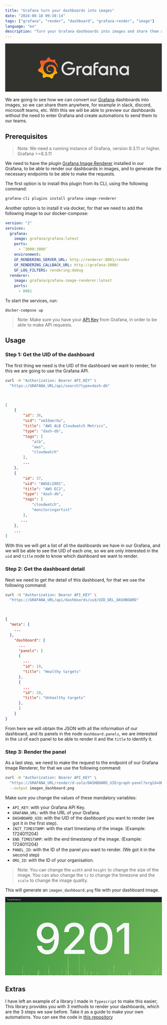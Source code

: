 ```yaml
---
title: "Grafana turn your dashboards into images"
date: "2024-08-18 09:38:14"
tags: ["grafana", "render", "dashboard", "grafana-render", "image"]
language: "en"
description: "Turn your Grafana dashboards into images and share them anywhere."
---
```


![grafana](../grafana-convierte-tus-dashboards-en-imagenes/grafana.png)

We are going to see how we can convert our [Grafana](https://grafana.com/) dashboards into images, so we can share them anywhere, for example in slack, discord, microsoft teams, etc.
With this we will be able to preview our dashboards without the need to enter Grafana and create automations to send them to our teams.

## Prerequisites

> Note: We need a running instance of Grafana, version 8.3.11 or higher. Grafana >=8.3.11

We need to have the plugin [Grafana Image Renderer](https://grafana.com/grafana/plugins/grafana-image-renderer/) installed in our Grafana, to be able to render our dashboards in images, and to generate the necessary endpoints to be able to make the requests.

The first option is to install this plugin from its CLI, using the following command:

```bash
grafana-cli plugins install grafana-image-renderer
```

Another option is to install it via docker, for that we need to add the following image to our docker-compose:

```yaml title="docker-compose.yml"
version: "2"
services:
  grafana:
    image: grafana/grafana:latest
    ports:
      - ‘3000:3000’
    environment:
    GF_RENDERING_SERVER_URL: http://renderer:8081/render
    GF_RENDERING_CALLBACK_URL: http://grafana:3000/
    GF_LOG_FILTERS: rendering:debug
  renderer:
    image: grafana/grafana-image-renderer:latest
    ports:
      - 8081
```

To start the services, run:

```
docker-compose up
```

> Note: Make sure you have your [API Key](https://grafana.com/docs/grafana/latest/administration/api-keys/) from Grafana, in order to be able to make API requests.

## Usage

### Step 1: Get the UID of the dashboard

The first thing we need is the UID of the dashboard we want to render, for this we are going to use the Grafana API.

```bash
curl -H "Authorization: Bearer API_KEY" \
  "https://GRAFANA_URL/api/search?type=dash-db"
```

<br>

```json title="response"
[
    {
        "id": 36,
        "uid": "vmIdaerGu",
        "title": "AWS ALB Cloudwatch Metrics",
        "type": "dash-db",
        "tags": [
            "alb",
            "aws",
            "cloudwatch"
        ],
        ...
    },
    {
        "id": 37,
        "uid": "AWSEc2001",
        "title": "AWS EC2",
        "type": "dash-db",
        "tags": [
            "cloudwatch",
            "monitoringartist"
        ],
       ...
    },
    ...
]
```

With this we will get a list of all the dashboards we have in our Grafana, and we will be able to see the UID of each one, so we are only interested in the `uid` and `title` node to know which dashboard we want to render.

### Step 2: Get the dashboard detail

Next we need to get the detail of this dashboard, for that we use the following command:

```bash
curl -H "Authorization: Bearer API_KEY" \
  "https://GRAFANA_URL/api/dashboards/uid/UID_DEL_DASHBOARD"
```

<br>

```json title="response"
{
  "meta": {
    ...
  },
    "dashboard": {
      ...
      "panels": [
      {
        ...
        "id": 19,
        "title": "Healthy targets"
      },
      {
        ...
        "id": 20,
        "title": "Unhealthy targets"
      },
      ]
    }
}
```

From here we will obtain the JSON with all the information of our dashboard, and its panels in the node `dashboard.panels`, we are interested in the `id` of each panel to be able to render it and the `title` to identify it.

### Step 3: Render the panel

As a last step, we need to make the request to the endpoint of our Grafana Image Renderer, for that we use the following command:

```bash
curl -H "Authorization: Bearer API_KEY" \
  "https://GRAFANA_URL/render/d-solo/DASHBOARD_UID/graph-panel?orgId=ORG_ID&from=INIT_TIMESTAMP&to=END_TIMESTAMP&panelId=PANEL_ID&width=1000&height=500&tz=UTC&scale=1" \
  --output imagen_dashboard.png
```

Make sure you change the values of these mandatory variables:

- `API_KEY`: with your Grafana API Key.
- `GRAFANA_URL`: with the URL of your Grafana.
- `DASHBOARD_UID`: with the UID of the dashboard you want to render (we got it in the first step).
- `INIT_TIMESTAMP`: with the start timestamp of the image. (Example: 1724011204)
- `END_TIMESTAMP`: with the end timestamp of the image. (Example: 1724011204)
- `PANEL_ID`: with the ID of the panel you want to render. (We got it in the second step)
- `ORG_ID`: with the ID of your organisation.

> Note: You can change the `width` and `height` to change the size of the image. You can also change the `tz` to change the timezone and the `scale` to change the image quality.

This will generate an `imagen_dashboard.png` file with your dashboard image.

![grafana](../grafana-convierte-tus-dashboards-en-imagenes/panel.png)

## Extras

I have left an example of a library I made in `Typescript` to make this easier,
This library provides you with 3 methods to render your dashboards, which are the 3 steps we saw before.
Take it as a guide to make your own automations.
You can see the code in [this repository](https://github.com/ga1az/grafana-render-lib)
